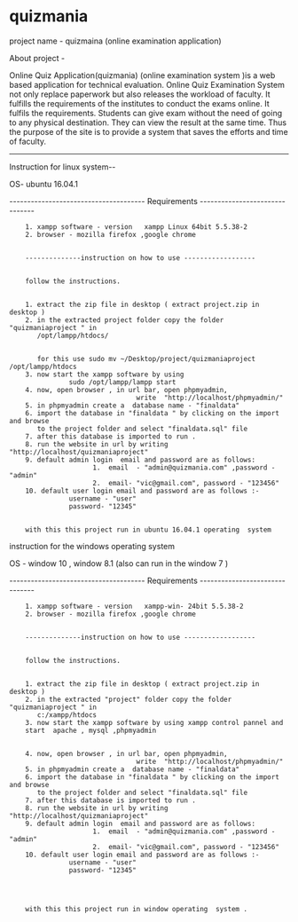 # quizmania


﻿project name - quizmaina (online examination application)
 
About project -


Online Quiz Application(quizmania) (online examination system )is a web based application for technical evaluation. Online Quiz Examination System not only replace paperwork but also releases the workload of faculty. It fulfills the   requirements of the institutes to conduct the exams online. It fulfils the requirements. Students can give exam without the need of going to any physical destination. They can view the result at the same time. Thus the purpose of the site is to provide a system that saves the efforts and time of faculty.

 ------------------------------------------------------------
 Instruction for linux system--


 OS- ubuntu 16.04.1


  -------------------------------------- Requirements -------------------------------


        1. xampp software - version   xampp Linux 64bit 5.5.38-2
        2. browser - mozilla firefox ,google chrome


        --------------instruction on how to use ------------------


        follow the instructions.


        1. extract the zip file in desktop ( extract project.zip in desktop )
        2. in the extracted project folder copy the folder "quizmaniaproject " in
           /opt/lampp/htdocs/


           for this use sudo mv ~/Desktop/project/quizmaniaproject /opt/lampp/htdocs
        3. now start the xampp software by using
                   sudo /opt/lampp/lampp start
        4. now, open browser , in url bar, open phpmyadmin,
                                    write  "http://localhost/phpmyadmin/"
        5. in phpmyadmin create a  database name - "finaldata"
        6. import the database in "finaldata " by clicking on the import and browse
           to the project folder and select "finaldata.sql" file
        7. after this database is imported to run .
        8. run the website in url by writing "http://localhost/quizmaniaproject"
        9. default admin login  email and password are as follows:
                         1.  email  - "admin@quizmania.com" ,password -"admin"
                         2.  email- "vic@gmail.com", password - "123456"
        10. default user login email and password are as follows :-
                   username - "user"
                   password- "12345"


        with this this project run in ubuntu 16.04.1 operating  system 


instruction for the windows operating system


  OS - window 10 , window 8.1 (also can run in the window 7 )


  -------------------------------------- Requirements -------------------------------


        1. xampp software - version   xampp-win- 24bit 5.5.38-2
        2. browser - mozilla firefox ,google chrome


        --------------instruction on how to use ------------------


        follow the instructions.


        1. extract the zip file in desktop ( extract project.zip in desktop )
        2. in the extracted "project" folder copy the folder "quizmaniaproject " in
           c:/xampp/htdocs
        3. now start the xampp software by using xampp control pannel and
        start  apache , mysql ,phpmyadmin


        4. now, open browser , in url bar, open phpmyadmin,
                                    write  "http://localhost/phpmyadmin/"
        5. in phpmyadmin create a  database name - "finaldata"
        6. import the database in "finaldata " by clicking on the import and browse
           to the project folder and select "finaldata.sql" file
        7. after this database is imported to run .
        8. run the website in url by writing "http://localhost/quizmaniaproject"
        9. default admin login  email and password are as follows:
                         1.  email  - "admin@quizmania.com" ,password -"admin"
                         2.  email- "vic@gmail.com", password - "123456"
        10. default user login email and password are as follows :-
                   username - "user"
                   password- "12345"




        with this this project run in window operating  system .
